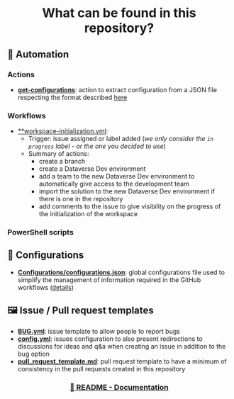 <p align="center">
    <h1 align="center">
        What can be found in this repository?
    </h1>
</p>

## 🚀 Automation

### Actions

- [**get-configurations**](../.github/actions/get-configurations/action.yml): action to extract configuration from a JSON file respecting the format described [here](./Repository-Setup.md#5---update-global-configurations) 

### Workflows

- [**workspace-initialization.yml](../.github/workflows/workspace-initialization.yml):
   - Trigger: issue assigned or label added (*we only consider the `in progress` label - or the one you decided to use*)
   - Summary of actions:
      - create a branch
      - create a Dataverse Dev environment
      - add a team to the new Dataverse Dev environment to automatically give access to the development team
      - import the solution to the new Dataverse Dev environment if there is one in the repository
      - add comments to the issue to give visibility on the progress of the initialization of the workspace

### PowerShell scripts

## 🧾 Configurations

- [**Configurations/configurations.json**](../Configurations/configurations.json): global configurations file used to simplify the management of information required in the GitHub workflows ([details](./Repository-Setup.md#5---update-global-configurations))

## 🖼 Issue / Pull request templates

- [**BUG.yml**](../.github/ISSUE_TEMPLATE/BUG.yml): issue template to allow people to report bugs
- [**config.yml**](../.github/ISSUE_TEMPLATE/config.yml): issues configuration to also present redirections to discussions for ideas and q&a when creating an issue in addition to the bug option
- [**pull_request_template.md**](../.github/pull_request_template.md): pull request template to have a minimum of consistency in the pull requests created in this repository

<h3 align="center">
  <a href="../README.md#-documentation">🏡 README - Documentation</a>
</h3>